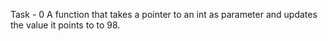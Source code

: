 Task - 0 A function that takes a pointer to an int as parameter and updates the value it points to to 98. <br>
